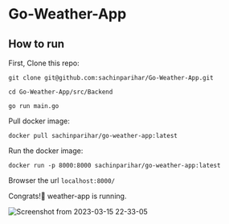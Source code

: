 # Go-Weather-App
## How to run
First, Clone this repo:
```
git clone git@github.com:sachinparihar/Go-Weather-App.git
```
```
cd Go-Weather-App/src/Backend
```
```
go run main.go
```

Pull docker image:
```
docker pull sachinparihar/go-weather-app:latest
```
Run the docker image:
```
docker run -p 8000:8000 sachinparihar/go-weather-app:latest
```
Browser the url ```localhost:8000/ ```

Congrats!🎉 weather-app is running.

![Screenshot from 2023-03-15 22-33-05](https://user-images.githubusercontent.com/94243074/225385758-b8ab612d-8078-45e2-b5fd-d0c0a0ee2fbc.png)
